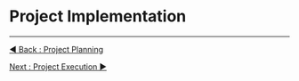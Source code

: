 # Project Implementation



















---
[◀ Back : Project Planning](B_PROJECT_PLANNING.md)  

[Next : Project Execution ▶](D_PROJECT_EXECUTION.md)